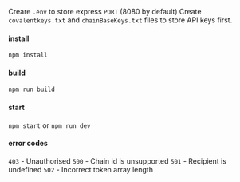 Creare `.env` to store express `PORT` (8080 by default)
Create `covalentkeys.txt` and `chainBaseKeys.txt` files to store API keys first.

#### install
`npm install`

#### build
`npm run build`

#### start
`npm start` or `npm run dev`

#### error codes
`403` - Unauthorised
`500` - Chain id is unsupported
`501` - Recipient is undefined
`502` - Incorrect token array length